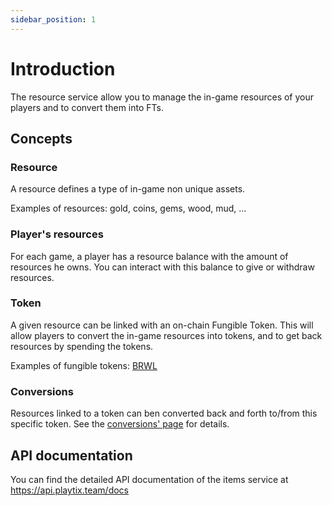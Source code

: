 ```yaml
---
sidebar_position: 1
---
```


# Introduction

The resource service allow you to manage the in-game resources of your players and to convert them into FTs.

## Concepts
### Resource

A resource defines a type of in-game non unique assets.

Examples of resources: gold, coins, gems, wood, mud, ...

### Player's resources

For each game, a player has a resource balance with the amount of resources he owns. You can interact with this 
balance to give or withdraw resources.

### Token

A given resource can be linked with an on-chain Fungible Token. This will allow players to convert the in-game 
resources into tokens, and to get back resources by spending the tokens.

Examples of fungible tokens: [BRWL](https://coinmarketcap.com/currencies/blockchain-brawlers/)

### Conversions

Resources linked to a token can ben converted back and forth to/from this specific token. See the [conversions' page](./resources-conversions.md) for details.

## API documentation

You can find the detailed API documentation of the items service at https://api.playtix.team/docs
